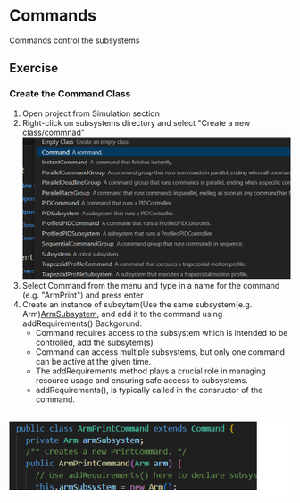 # Commands
Commands control the subsystems




## Exercise
### Create the Command Class
1) Open project from Simulation section
2) Right-click on subsystems directory and select "Create a new class/commnad"
   <br> <img width="500" alt="Instantiation" src="https://github.com/cybercat5436/Programming_Basics/blob/main/assets/1.png"><br> 
3) Select Command from the menu and type in a name for the command (e.g. "ArmPrint") and press enter 
4) Create an instance of subsytem(Use the same subsystem(e.g. Arm)[ArmSubsystem](https://github.com/cybercat5436/Programming_Basics/edit/main/Subsystems),
   and add it to the command using addRequirements()
   Backgorund:
   * Command requires access to the subsystem which is intended to be controlled, add the subsytem(s)
   * Command can access multiple subsystems, but only one command can be active at the given time.
   * The addRequirements method plays a crucial role in managing resource usage and ensuring safe access to subsystems.
   * addRequirements(), is typically called in the consructor of the command.

<br> <img width="500" alt="Instantiation" src="https://github.com/cybercat5436/Programming_Basics/blob/main/assets/2.png"><br>

